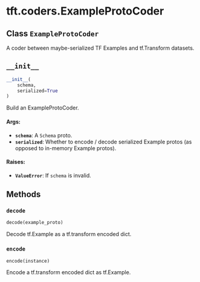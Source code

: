 <div itemscope itemtype="http://developers.google.com/ReferenceObject">
<meta itemprop="name" content="tft.coders.ExampleProtoCoder" />
<meta itemprop="path" content="Stable" />
<meta itemprop="property" content="__init__"/>
<meta itemprop="property" content="decode"/>
<meta itemprop="property" content="encode"/>
</div>

# tft.coders.ExampleProtoCoder

## Class `ExampleProtoCoder`



A coder between maybe-serialized TF Examples and tf.Transform datasets.

<h2 id="__init__"><code>__init__</code></h2>

``` python
__init__(
    schema,
    serialized=True
)
```

Build an ExampleProtoCoder.

#### Args:

* <b>`schema`</b>: A `Schema` proto.
* <b>`serialized`</b>: Whether to encode / decode serialized Example protos (as
    opposed to in-memory Example protos).

#### Raises:

* <b>`ValueError`</b>: If `schema` is invalid.



## Methods

<h3 id="decode"><code>decode</code></h3>

``` python
decode(example_proto)
```

Decode tf.Example as a tf.transform encoded dict.

<h3 id="encode"><code>encode</code></h3>

``` python
encode(instance)
```

Encode a tf.transform encoded dict as tf.Example.



